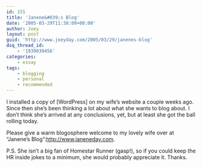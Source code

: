 ```yaml
---
id: 155
title: 'Janene&#039;s Blog'
date: '2005-03-29T11:38:09+00:00'
author: Joey
layout: post
guid: 'http://www.joeyday.com/2005/03/29/janenes-blog'
dsq_thread_id:
    - '1939039456'
categories:
    - essay
tags:
    - blogging
    - personal
    - recommended
---
```


I installed a copy of \[WordPress\] on my wife’s website a couple weeks ago. Since then she’s been thinking a lot about what she wants to blog about. I don’t think she’s arrived at any conclusions, yet, but at least she got the ball rolling today.

Please give a warm blogosphere welcome to my lovely wife over at “Janene’s Blog”:http://www.janeneday.com.

P.S. She isn’t a big fan of Homestar Runner (gasp!), so if you could keep the HR inside jokes to a minimum, she would probably appreciate it. Thanks.